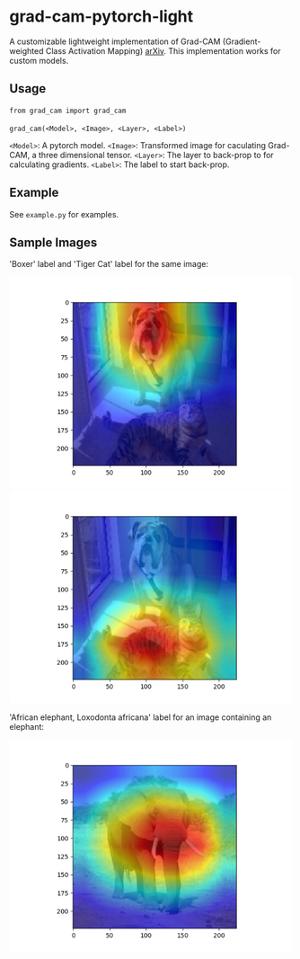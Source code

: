 # grad-cam-pytorch-light
A customizable lightweight implementation of Grad-CAM (Gradient-weighted Class Activation Mapping) [arXiv](https://arxiv.org/abs/1610.02391). This implementation works for custom models.

## Usage
```{python}
from grad_cam import grad_cam

grad_cam(<Model>, <Image>, <Layer>, <Label>)
```

`<Model>`: A pytorch model.
`<Image>`: Transformed image for caculating Grad-CAM, a three dimensional tensor.
`<Layer>`: The layer to back-prop to for calculating gradients.
`<Label>`: The label to start back-prop.

## Example

See `example.py` for examples.

## Sample Images

'Boxer' label and 'Tiger Cat' label for the same image:

![Boxer](./images/boxer_grad-cam.png) ![Tiger Cat](./images/tiger_cat_grad-cam.png) 

'African elephant, Loxodonta africana' label for an image containing an elephant:

![Elephant](./images/elephant_grad-cam.png)